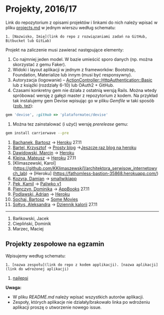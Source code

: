 # Projekty, 2016/17

Link do repozytorium z opisami projektów i linkami do nich należy wpisać
w pliku [projects.md](projects.md) w jednym wierszu według schematu:

```
1. [Nazwisko, Imię](link do repo z rozwiązaniami zadań na GitHub, Bitbucket lub GitLab)
```

Projekt na zaliczenie musi zawierać następujące elementy:

1. Co najmniej jeden model. W bazie umieścić sporo danych
  (np. można skorzystać z gemu Faker).
1. Widoki i layout aplikacji w jednym z frameworków:
   Bootstrap, Foundation, Materialize lub innym (musi być responsywny).
1. Autoryzacja (logowanie) – [ActionController::HttpAuthentication::Basic](http://edgeapi.rubyonrails.org/classes/ActionController/HttpAuthentication/Basic.html)
   lub z książki [](https://www.railstutorial.org/book) (rozdziały 6-10)
   lub OAuth2 + GitHub.
1. Czasami konkretny gem nie działa z ostatnią wersją Rails. Można wtedy spróbować
  wersję z gałęzi master z repozytorium z kodem. Na przykład tak instalujemy
  gem Devise wpisując go w pliku _Gemfile_ w taki sposób
  ([zob. też](http://bundler.io/git.html)):

```ruby
gem 'devise', :github => 'plataformatec/devise'
```
1. Można tez zainstalować (i użyć) wersję _prerelease_ gemu:

```sh
gem install carrierwave --pre
```


1. [Bachanek, Bartosz](https://github.com/bbachanek/app) -> [Heroku](https://quiet-forest-28132.herokuapp.com/) 27.11
1. [Bartel, Krzysztof](https://github.com/deer667/asi_kb) -> [Prosty blog](https://asi-kb-deeer666.c9users.io/) ->[Jeszcze raz blog na heroku](https://safe-forest-62774.herokuapp.com)
1. [Dawidowski, Marcin](https://github.com/mdawidowski/Projekt-ASI) -> [Heroku](https://serene-springs-39428.herokuapp.com/)
1. [Kleina, Mateusz](https://github.com/moskal91/ti-ruby-zaliczenie) -> [Heroku](https://zaliczenie-kontakty.herokuapp.com/) 27.11
1. [Klimaszewski, Karol] (https://github.com/KKlimaszewski1/architektora_serwisow_internetowych_lab) -> [Heroku] (https://fathomless-bastion-35868.herokuapp.com/)
1. [Kozyra, Damian](https://github.com/dkozyra/wiki) -> [smallwikiapp](http://smallwikiapp.herokuapp.com)
1. [Pek, Kamil](https://github.com/kamilpek/asi-paliwko.git) -> [Paliwko v1](https://paliwko1.herokuapp.com)
1. [Pienczyn, Dominika](https://github.com/dpienczyn/appbooks) -> [AppBooks](https://appbooks.herokuapp.com/) 27.11
1. [Podlawski, Adrian](https://github.com/kirin1994/RubyZal) -> [Heroku](https://adrianpodlawskirubby.herokuapp.com/)
1. [Sochaj, Bartosz](https://github.com/bs-ug/RoR/tree/master/movies) -> [Some Movies](http://somemovies.herokuapp.com/)
1. [Sołtys, Aleksandra](https://github.com/saleksandra/appRubyDaily) -> [Dziennik kalorii](https://appdaily.herokuapp.com) 27.11

----

1. Bańkowski, Jacek
1. Ciepliński, Dominik
1. Marzec, Maciej


## Projekty zespołowe na egzamin

Wpisujemy według schematu:
```
1. [nazwa zespołu](link do repo z kodem applikacji). [nazwa aplikacji](link do wdrożonej aplikacji)
```
1. [najlepsi](https://github.com/bs-ug/asi_kb)

**Uwaga:**

* W pliku _README.md_ należy wpisać wszystkich autorów aplikacji.
* Zespoły, których aplikacje nie działały/brakowało linka po wdrożeniu aplikacji proszę o utworzenie nowego issue.
